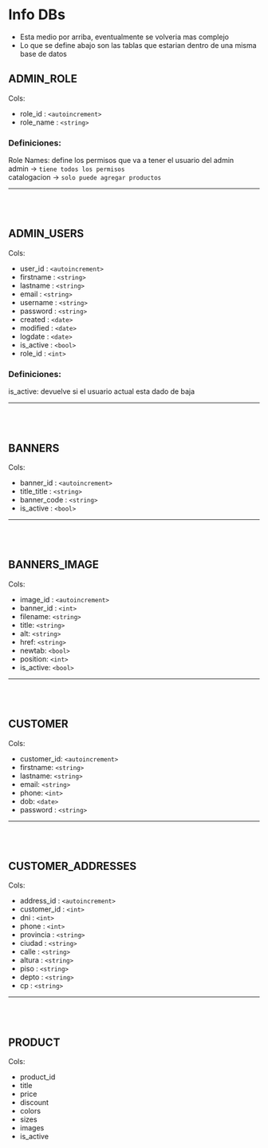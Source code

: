 # Info DBs

-   Esta medio por arriba, eventualmente se volveria mas complejo
-   Lo que se define abajo son las tablas que estarian dentro de una misma base de datos

## ADMIN_ROLE

Cols:

-   role_id : `<autoincrement>`
-   role_name : `<string>`

### Definiciones:

Role Names: define los permisos que va a tener el usuario del admin <br>
admin -> `tiene todos los permisos` <br>
catalogacion -> `solo puede agregar productos`

---

<br>
<br>

## ADMIN_USERS

Cols:

-   user_id : `<autoincrement>`
-   firstname : `<string>`
-   lastname : `<string>`
-   email : `<string>`
-   username : `<string>`
-   password : `<string>`
-   created : `<date>`
-   modified : `<date>`
-   logdate : `<date>`
-   is_active : `<bool>`
-   role_id : `<int>`

### Definiciones:

is_active: devuelve si el usuario actual esta dado de baja

---

<br>
<br>

## BANNERS

Cols:

-   banner_id : `<autoincrement>`
-   title_title : `<string>`
-   banner_code : `<string>`
-   is_active : `<bool>`

---

<br>
<br>

## BANNERS_IMAGE

Cols:

-   image_id : `<autoincrement>`
-   banner_id : `<int>`
-   filename: `<string>`
-   title: `<string>`
-   alt: `<string>`
-   href: `<string>`
-   newtab: `<bool>`
-   position: `<int>`
-   is_active: `<bool>`

---

<br>
<br>

## CUSTOMER

Cols:

-   customer_id: `<autoincrement>`
-   firstname: `<string>`
-   lastname: `<string>`
-   email: `<string>`
-   phone: `<int>`
-   dob: `<date>`
-   password : `<string>`

---

<br>
<br>

## CUSTOMER_ADDRESSES

Cols:

-   address_id : `<autoincrement>`
-   customer_id : `<int>`
-   dni : `<int>`
-   phone : `<int>`
-   provincia : `<string>`
-   ciudad : `<string>`
-   calle : `<string>`
-   altura : `<string>`
-   piso : `<string>`
-   depto : `<string>`
-   cp : `<string>`

---

<br>
<br>

## PRODUCT

Cols:

-   product_id
-   title
-   price
-   discount
-   colors
-   sizes
-   images
-   is_active
